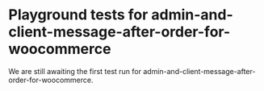 # Playground tests for admin-and-client-message-after-order-for-woocommerce
We are still awaiting the first test run for admin-and-client-message-after-order-for-woocommerce.
